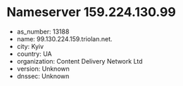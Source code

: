 # Nameserver 159.224.130.99

* as_number: 13188
* name: 99.130.224.159.triolan.net.
* city: Kyiv
* country: UA
* organization: Content Delivery Network Ltd
* version: Unknown
* dnssec: Unknown
